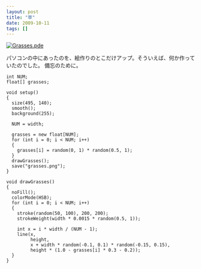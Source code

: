 ```yaml
---
layout: post
title: "草"
date: 2009-10-11
tags: []
---
```


[![Grasses.pde](https://farm3.static.flickr.com/2619/3998672572_f846cfe28f_o.png "=495x140")](https://www.flickr.com/photos/branchiopoda/3998672572/ "Grasses.pde by shuhei kagawa, on Flickr")

パソコンの中にあったのを、絵作りのとこだけアップ。そういえば、何か作っていたのでした。
備忘のために。

```processing
int NUM;
float[] grasses;

void setup()
{
  size(495, 140);
  smooth();
  background(255);

  NUM = width;

  grasses = new float[NUM];
  for (int i = 0; i < NUM; i++)
  {
    grasses[i] = random(0, 1) * random(0.5, 1);
  }
  drawGrasses();
  save("grasses.png");
}

void drawGrasses()
{
  noFill();
  colorMode(HSB);
  for (int i = 0; i < NUM; i++)
  {
    stroke(random(50, 100), 200, 200);
    strokeWeight(width * 0.0015 * random(0.5, 1));

    int x = i * width / (NUM - 1);
    line(x,
         height,
         x + width * random(-0.1, 0.1) * random(-0.15, 0.15),
         height * (1.0 - grasses[i] * 0.3 - 0.2));
  }
}
```
